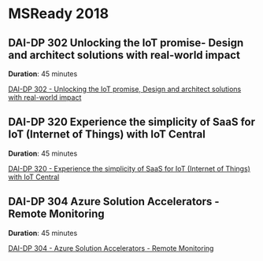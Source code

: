 # MSReady 2018

## DAI-DP 302 Unlocking the IoT promise- Design and architect solutions with real-world impact

**Duration**: 45 minutes

[DAI-DP 302 - Unlocking the IoT promise, Design and architect solutions with real-world impact](/01DAIDP-302/README.md)

## DAI-DP 320 Experience the simplicity of SaaS for IoT (Internet of Things) with IoT Central

**Duration**: 45 minutes

[DAI-DP 320 - Experience the simplicity of SaaS for IoT (Internet of Things) with IoT Central](/02DAIDP-302/README.md)

## DAI-DP 304 Azure Solution Accelerators - Remote Monitoring

**Duration**: 45 minutes

[DAI-DP 304 - Azure Solution Accelerators - Remote Monitoring](/03DAIDP304prereq/README.md)
